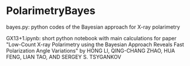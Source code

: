 # PolarimetryBayes

bayes.py: python codes of the Bayesian approach for X-ray polarimetry

GX13+1.ipynb: short python notebook with main calculations for paper "Low-Count X-ray Polarimetry using the Bayesian Approach Reveals Fast Polarization Angle Variations" by HONG LI, QING-CHANG ZHAO, HUA FENG, LIAN TAO, AND SERGEY S. TSYGANKOV
